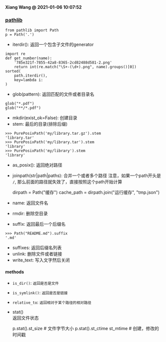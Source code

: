 **Xiang Wang @ 2021-01-06 10:07:52**


### [pathlib](https://docs.python.org/3/library/pathlib.html)


    from pathlib import Path
    p = Path('.')


* iterdir(): 返回一个包含子文件的generator
```
import re
def get_number(name):
    '785e321f-7855-42a8-8365-2cd82488d581-2.png'
    return int(re.match("\S+-(\d+).png", name).groups()[0])
sorted(
    path.iterdir(),
    key=lambda i: 
)
```
* glob(pattern): 返回匹配的文件或者目录名
```
glob("*.pdf")
glob("**/*.pdf")
```
* mkdir(exist_ok=False): 创建目录
* stem: 最后的目录(排除后缀)
```
>>> PurePosixPath('my/library.tar.gz').stem
'library.tar'
>>> PurePosixPath('my/library.tar').stem
'library'
>>> PurePosixPath('my/library').stem
'library'
```
* as_posix(): 返回绝对路径
* joinpath(str|path|paths): 合并一个或者多个路径
注意，如果一个path开头是 `/`, 那么前面的路径就失效了，直接按照这个path开始计算  


    dirpath = Path("缓存")
    cache_path = dirpath.join("运行缓存", "tmp.json")

* name: 返回文件名
* rmdir: 删除空目录
* suffix: 返回最后一个后缀名
```
>>> Path("README.md").suffix
'.md'
```
* suffixes: 返回后缀名列表
* unlink: 删除文件或者链接
* write_text: 写入文字然后关闭

#### methods
* `is_dir()`: `返回是否是文件`
* `is_symlink()`: `返回是否是链接`
* `relative_to`: `返回相对于某个路径的相对路径`
* stat()  
返回文件状态


    p.stat().st_size  # 文件字节大小
    p.stat().st_ctime st_mtime  # 创建，修改的时间戳
